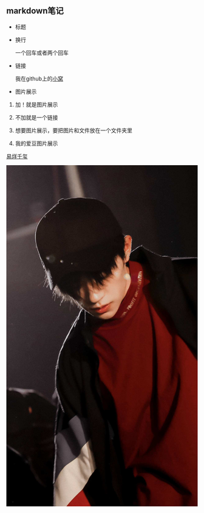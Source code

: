## markdown笔记
* 标题
* 换行  
  
  一个回车或者两个回车

* 链接
  
  我在github上的[小窝](https://github.com/juicejun/blog-tese)

* 图片展示
  
1. 加！就是图片展示
   
2. 不加就是一个链接

3. 想要图片展示，要把图片和文件放在一个文件夹里
  
4. 我的爱豆图片展示
  
  [易烊千玺](1.jpg)
  
  ![易烊千玺](1.jpg)
